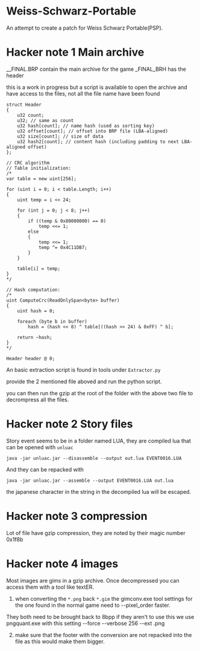 # Weiss-Schwarz-Portable
An attempt to create a patch for Weiss Schwarz Portable(PSP).

# Hacker note 1 Main archive
__FINAL.BRP contain the main archive for the game
_FINAL_BRH has the header 

this is a work in progress but a script is available to open the archive and have access to the files, not all the file name have been found

```
struct Header
{
    u32 count;
    u32; // same as count
    u32 hash[count]; // name hash (used as sorting key)
    u32 offset[count]; // offset into BRP file (LBA-aligned)
    u32 size[count]; // size of data
    u32 hash2[count]; // content hash (including padding to next LBA-aligned offset)
};

// CRC algorithm
// Table initialization:
/*
var table = new uint[256];

for (uint i = 0; i < table.Length; i++)
{
    uint temp = i << 24;
    
    for (int j = 0; j < 8; j++)
    {
        if ((temp & 0x80000000) == 0)
            temp <<= 1;
        else
        {
            temp <<= 1;
            temp ^= 0x4C11DB7;
        }
    }

    table[i] = temp;
}
*/

// Hash computation:
/*
uint ComputeCrc(ReadOnlySpan<byte> buffer)
{
    uint hash = 0;

    foreach (byte b in buffer)
        hash = (hash << 8) ^ table[((hash >> 24) & 0xFF) ^ b];

    return ~hash;
}
*/

Header header @ 0;
```

An basic extraction script is found in tools under `Extractor.py`

provide the 2 mentioned file aboved and run the python script.

you can then run the gzip at the root of the folder with the above two file to decrompress all the files.


# Hacker note 2 Story files

Story event seems to be in a folder named LUA, they are compiled lua that can be opened with `unluac`

```
java -jar unluac.jar --disassemble --output out.lua EVENT0016.LUA
```

And they can be repacked with 

```
java -jar unluac.jar --assemble --output EVENT0016.LUA out.lua
```
the japanese character in the string in the decompiled lua will be escaped.

# Hacker note 3 compression

Lot of file have gzip compression, they are noted by their magic number 0x1f8b

# Hacker note 4 images
Most images are gims in a gzip archive. Once decompressed you can access them with a tool like textER. 

1. when converting the `*.png` back `*.gim` the gimconv.exe tool settings for the one found in the normal game need to --pixel_order faster.

They both need to be brought back to 8bpp if they aren't to use this we use pngquant.exe with this setting --force --verbose 256 --ext .png

2. make sure that the footer with the conversion are not repacked into the file as this would make them bigger.
